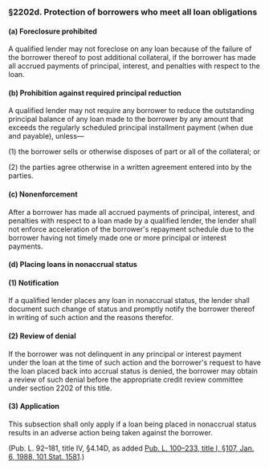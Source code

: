 ### §2202d. Protection of borrowers who meet all loan obligations ###

[]()

#### (a) Foreclosure prohibited ####

A qualified lender may not foreclose on any loan because of the failure of the borrower thereof to post additional collateral, if the borrower has made all accrued payments of principal, interest, and penalties with respect to the loan.

[]()

#### (b) Prohibition against required principal reduction ####

A qualified lender may not require any borrower to reduce the outstanding principal balance of any loan made to the borrower by any amount that exceeds the regularly scheduled principal installment payment (when due and payable), unless—

[]()

(1) the borrower sells or otherwise disposes of part or all of the collateral; or

[]()

(2) the parties agree otherwise in a written agreement entered into by the parties.

[]()

#### (c) Nonenforcement ####

After a borrower has made all accrued payments of principal, interest, and penalties with respect to a loan made by a qualified lender, the lender shall not enforce acceleration of the borrower's repayment schedule due to the borrower having not timely made one or more principal or interest payments.

[]()

#### (d) Placing loans in nonaccrual status ####

[]()

#### (1) Notification ####

If a qualified lender places any loan in nonaccrual status, the lender shall document such change of status and promptly notify the borrower thereof in writing of such action and the reasons therefor.

[]()

#### (2) Review of denial ####

If the borrower was not delinquent in any principal or interest payment under the loan at the time of such action and the borrower's request to have the loan placed back into accrual status is denied, the borrower may obtain a review of such denial before the appropriate credit review committee under section 2202 of this title.

[]()

#### (3) Application ####

This subsection shall only apply if a loan being placed in nonaccrual status results in an adverse action being taken against the borrower.

(Pub. L. 92–181, title IV, §4.14D, as added [Pub. L. 100–233, title I, §107, Jan. 6, 1988, 101 Stat. 1581](/statviewer.htm?volume=101&page=1581).)